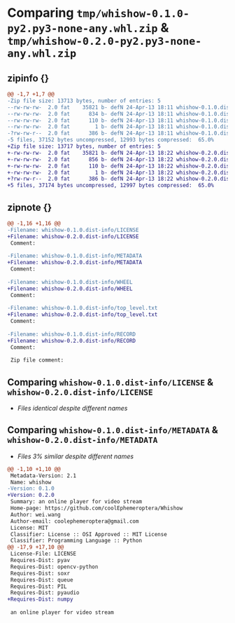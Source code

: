 # Comparing `tmp/whishow-0.1.0-py2.py3-none-any.whl.zip` & `tmp/whishow-0.2.0-py2.py3-none-any.whl.zip`

## zipinfo {}

```diff
@@ -1,7 +1,7 @@
-Zip file size: 13713 bytes, number of entries: 5
--rw-rw-rw-  2.0 fat    35821 b- defN 24-Apr-13 18:11 whishow-0.1.0.dist-info/LICENSE
--rw-rw-rw-  2.0 fat      834 b- defN 24-Apr-13 18:11 whishow-0.1.0.dist-info/METADATA
--rw-rw-rw-  2.0 fat      110 b- defN 24-Apr-13 18:11 whishow-0.1.0.dist-info/WHEEL
--rw-rw-rw-  2.0 fat        1 b- defN 24-Apr-13 18:11 whishow-0.1.0.dist-info/top_level.txt
-?rw-rw-r--  2.0 fat      386 b- defN 24-Apr-13 18:11 whishow-0.1.0.dist-info/RECORD
-5 files, 37152 bytes uncompressed, 12993 bytes compressed:  65.0%
+Zip file size: 13717 bytes, number of entries: 5
+-rw-rw-rw-  2.0 fat    35821 b- defN 24-Apr-13 18:22 whishow-0.2.0.dist-info/LICENSE
+-rw-rw-rw-  2.0 fat      856 b- defN 24-Apr-13 18:22 whishow-0.2.0.dist-info/METADATA
+-rw-rw-rw-  2.0 fat      110 b- defN 24-Apr-13 18:22 whishow-0.2.0.dist-info/WHEEL
+-rw-rw-rw-  2.0 fat        1 b- defN 24-Apr-13 18:22 whishow-0.2.0.dist-info/top_level.txt
+?rw-rw-r--  2.0 fat      386 b- defN 24-Apr-13 18:22 whishow-0.2.0.dist-info/RECORD
+5 files, 37174 bytes uncompressed, 12997 bytes compressed:  65.0%
```

## zipnote {}

```diff
@@ -1,16 +1,16 @@
-Filename: whishow-0.1.0.dist-info/LICENSE
+Filename: whishow-0.2.0.dist-info/LICENSE
 Comment: 
 
-Filename: whishow-0.1.0.dist-info/METADATA
+Filename: whishow-0.2.0.dist-info/METADATA
 Comment: 
 
-Filename: whishow-0.1.0.dist-info/WHEEL
+Filename: whishow-0.2.0.dist-info/WHEEL
 Comment: 
 
-Filename: whishow-0.1.0.dist-info/top_level.txt
+Filename: whishow-0.2.0.dist-info/top_level.txt
 Comment: 
 
-Filename: whishow-0.1.0.dist-info/RECORD
+Filename: whishow-0.2.0.dist-info/RECORD
 Comment: 
 
 Zip file comment:
```

## Comparing `whishow-0.1.0.dist-info/LICENSE` & `whishow-0.2.0.dist-info/LICENSE`

 * *Files identical despite different names*

## Comparing `whishow-0.1.0.dist-info/METADATA` & `whishow-0.2.0.dist-info/METADATA`

 * *Files 3% similar despite different names*

```diff
@@ -1,10 +1,10 @@
 Metadata-Version: 2.1
 Name: whishow
-Version: 0.1.0
+Version: 0.2.0
 Summary: an online player for video stream
 Home-page: https://github.com/coolEphemeroptera/Whishow
 Author: wei.wang
 Author-email: coolephemeroptera@gmail.com
 License: MIT
 Classifier: License :: OSI Approved :: MIT License
 Classifier: Programming Language :: Python
@@ -17,9 +17,10 @@
 License-File: LICENSE
 Requires-Dist: pyav
 Requires-Dist: opencv-python
 Requires-Dist: soxr
 Requires-Dist: queue
 Requires-Dist: PIL
 Requires-Dist: pyaudio
+Requires-Dist: numpy
 
 an online player for video stream
```

